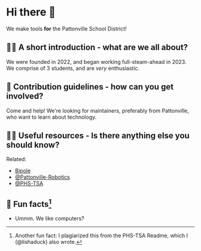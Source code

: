 # Hi there 👋

We make tools **for** the Pattonville School District!

<!--

**Here are some ideas to get you started:**


🧙 Remember, you can do mighty things with the power of [Markdown](https://docs.github.com/github/writing-on-github/getting-started-with-writing-and-formatting-on-github/basic-writing-and-formatting-syntax)
-->

## 🙋‍♀️ A short introduction - what are we all about?

We were founded in 2022, and began working full-steam-ahead in 2023.
We comprise of 3 students, and are _very_ enthusiastic.

## 🌈 Contribution guidelines - how can you get involved?

Come and help!
We're looking for maintainers, preferably from Pattonville, who want to learn about technology.

## 👩‍💻 Useful resources - Is there anything else you should know?

Related:

- [Bipole](https://github.com/infinityJKA/bipoleV)
- [@Pattonville-Robotics](https://github.com/Pattonville-Robotics)
- [@PHS-TSA](https://github.com/PHS-TSA)


## 🍿 Fun facts[^1]

- Ummm. We like computers?

[^1]: Another fun fact: I plagiarized this from the PHS-TSA Readme, which I (@lishaduck) also wrote.
